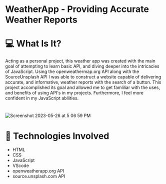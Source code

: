 # WeatherApp - Providing Accurate Weather Reports
 

# 💻 What Is It? 
Acting as a personal project, this weather app was created with the main goal of attempting to learn basic API, and diving deeper into the 
intricacies of JavaScript. Using the openweathermap.org API along with the SourceUnsplash API I was able to construct a website
capable of delivering accurate, and informative, weather reports with the search of a button. This project accomplished its goal and allowed me 
to get famliliar with the uses, and benefits of using API's in my projects. Furthermore, I feel more confident in my JavaScript abliities. 
 #
![Screenshot 2023-05-26 at 5 06 59 PM](https://github.com/Sami-Jaffri/AccessTech/assets/114799563/7cf2326a-1e27-415b-a840-24494a76ff07)

# 🚀 Technologies Involved
- HTML
- CSS
- JavaScript
- VScode
- openweatherapp.org API
- source.unsplash.com API
 
